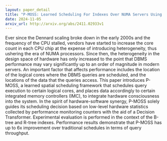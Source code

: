 ```yaml
---
layout: paper_detail
title: "P-MOSS: Learned Scheduling For Indexes Over NUMA Servers Using Low-Level Hardware Statistics"
date: 2024-11-05
arxiv_url: http://arxiv.org/abs/2411.02933v1
---
```


Ever since the Dennard scaling broke down in the early 2000s and the frequency of the CPU stalled, vendors have started to increase the core count in each CPU chip at the expense of introducing heterogeneity, thus ushering the era of NUMA processors. Since then, the heterogeneity in the design space of hardware has only increased to the point that DBMS performance may vary significantly up to an order of magnitude in modern servers. An important factor that affects performance includes the location of the logical cores where the DBMS queries are scheduled, and the locations of the data that the queries access. This paper introduces P-MOSS, a learned spatial scheduling framework that schedules query execution to certain logical cores, and places data accordingly to certain integrated memory controllers (IMC), to integrate hardware consciousness into the system. In the spirit of hardware-software synergy, P-MOSS solely guides its scheduling decision based on low-level hardware statistics collected by performance monitoring counters with the aid of a Decision Transformer. Experimental evaluation is performed in the context of the B-tree and R-tree indexes. Performance results demonstrate that P-MOSS has up to 6x improvement over traditional schedules in terms of query throughput.
